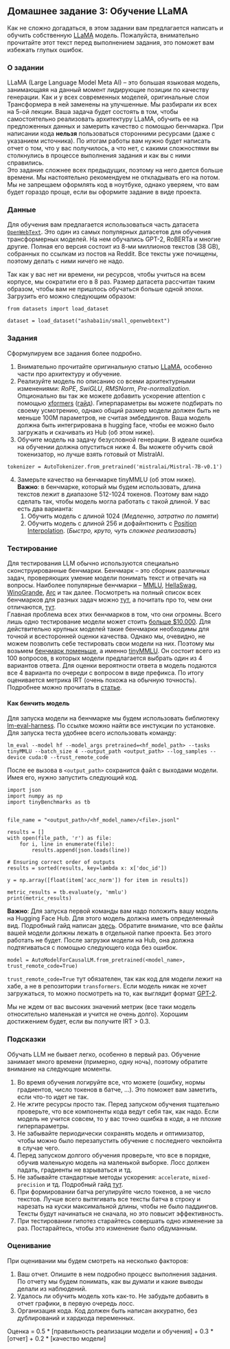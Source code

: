 ## Домашнее задание 3: Обучение LLaMA

Как не сложно догадаться, в этом задании вам предлагается написать и обучить собственную [LLaMA](https://arxiv.org/abs/2302.13971) модель. Пожалуйста, внимательно прочитайте этот текст перед выполнением задания, это поможет вам избежать глупых ошибок.

### О задании

LLaMA (Large Language Model Meta AI) – это большая языковая модель, занимающаяя на данный момент лидирующие позиции по качеству генерации. Как и у всех современных моделей, оригинальные слои Трансформера в ней заменены на улучшенные. Мы разбирали их всех на 5-ой лекции. Ваша задача будет состоять в том, чтобы самостоятельно реализовать архитектуру LLaMA, обучить ее на предложенных данных и замерить качество с помощью бенчмарка. При написании кода __нельзя__ пользоваться сторонними ресурсами (даже с указанием источника). По итогам работы вам нужно будет написать отчет о том, что у вас получилось, а что нет, с какими сложностями вы столкнулись в процессе выполнения задания и как вы с ними справились.   
Это задание сложнее всех предыдущих, поэтому на него дается больше времени. Мы настоятельно рекомендуем не откладывать его на потом. Мы не запрещаем оформлять код в ноутбуке, однако уверяем, что вам будет гораздо проще, если вы оформите задание в виде проекта.


### Данные

Для обучения вам предлагается использоваться часть датасета [`OpenWebText`](https://skylion007.github.io/OpenWebTextCorpus/). Это один из самых популярных датасетов для обучения трансформерных моделей. На нем обучались GPT-2, RoBERTa и многие другие. Полная его версия состоит из 8-ми миллионов текстов (38 GB), собранных по ссылкам из постов на Reddit. Все тексты уже почищены, поэтому делать с ними ничего не надо.

Так как у вас нет ни времени, ни ресурсов, чтобы учиться на всем корпусе, мы сократили его в 8 раз. Размер датасета рассчитан таким образом, чтобы вам не пришлось обучаться больше одной эпохи. Загрузить его можно следующим образом:

```
from datasets import load_dataset

dataset = load_dataset("ashaba1in/small_openwebtext")
```


### Задания

Сформулируем все задания более подробно.

1. Внимательно прочитайте оригинальную статью [LLaMA](https://arxiv.org/abs/2302.13971), особенно части про архитектуру и обучение.
1. Реализуйте модель по описанию со всеми архитектурными изменениями: _RoPE_, _SwiGLU_, _RMSNorm_, _Pre-normalization_. Опционально вы так же можете добавить ускорение attention c помощью [xformers](https://github.com/facebookresearch/xformers) ([гайд](https://huggingface.co/docs/diffusers/optimization/memory#memory-efficient-attention)). Гиперпараметры вы можете подбирать по своему усмотрению, однако общий размер модели должен быть не меньше 100М параметров, не считая эмбеддингов. Ваша модель должна быть интегрирована в hugging face, чтобы ее можно было загружать и скачивать из Hub (об этом ниже).   
1. Обучите модель на задачу безусловной генерации. В идеале ошибка на обучении должна опуститься ниже 4. Вы можете обучить свой токенизатор, но лучше взять готовый от MistralAI.   
```
tokenizer = AutoTokenizer.from_pretrained('mistralai/Mistral-7B-v0.1')
```
4. Замерьте качество на бенчмарке tinyMMLU (об этом ниже).   
__Важно__: в бенчмарке, который мы будем использовать, длина текстов лежит в диапазоне 512-1024 токенов. Поэтому вам надо сделать так, чтобы модель могла работать с такой длиной. У вас есть два варианта:
	1. Обучить модель с длиной 1024 (_Медленно, затратно по памяти_)
	1. Обучить модель с длиной 256 и дофайнтюнить с [Position Interpolation](https://arxiv.org/abs/2306.15595). (_Быстро, круто, чуть сложнее реализовать_)


### Тестирование

Для тестирования LLM обычно используются специально сконструированные бенчмарки. Бенчмарк – это сборник различных задач, проверяющих умение модели понимать текст и отвечать на вопросы. Наиболее популярные бенчмарки – [MMLU](https://arxiv.org/abs/2009.03300), [HellaSwag](https://arxiv.org/abs/1905.07830), [WinoGrande](https://winogrande.allenai.org/), [Arc](https://arxiv.org/abs/1803.05457v1) и так далее. Посмотреть на полный список всех бенчмарков для разных задач можно [тут](https://huggingface.co/collections/open-llm-leaderboard/the-big-benchmarks-collection-64faca6335a7fc7d4ffe974a), а почитать про то, чем они отличаются, [тут](https://medium.com/alan/benchmarking-large-language-models-1e1ab5b809ac).   
Главная проблема всех этих бенчмарков в том, что они огромны. Всего лишь одно тестирование модели может стоить [больше $10.000](https://arxiv.org/abs/2211.09110). Для действительно крупных моделей такие бенчмарки необходимы для точной и всесторонней оценки качества. Однако мы, очевидно, не можем позволить себе тестировать свои модели на них. Поэтому мы возьмем [бенчмарк поменьше](https://research.ibm.com/blog/efficient-llm-benchmarking), а именно [tinyMMLU](https://huggingface.co/datasets/tinyBenchmarks/tinyMMLU). Он состоит всего из 100 вопросов, в которых модели предлагается выбрать один из 4 вариантов ответа. Для оценки вероятности ответа в модель подаются все 4 варианта по очереди с вопросом в виде префикса. По итогу оценивается метрика IRT (очень похожа на обычную точность). Подробнее можно прочитать в [статье](https://arxiv.org/abs/2402.14992).

#### Как бенчить модель

Для запуска модели на бенчмарке мы будем использовать библиотеку [lm-eval-harness](https://github.com/EleutherAI/lm-evaluation-harness/tree/main). По ссылке можно найти все инстукции по установке. Для запуска теста удобнее всего использовать команду:
```
lm_eval --model hf --model_args pretrained=<hf_model_path> --tasks tinyMMLU --batch_size 4 --output_path <output_path> --log_samples --device cuda:0 --trust_remote_code
```
После ее вызова в `<output_path>` сохранится файл с выходами модели. Имея его, нужно запустить следующий код.

```
import json
import numpy as np
import tinyBenchmarks as tb


file_name = "<output_path>/<hf_model_name>/<file>.jsonl"

results = []
with open(file_path, 'r') as file:
    for i, line in enumerate(file):
        results.append(json.loads(line))

# Ensuring correct order of outputs  
results = sorted(results, key=lambda x: x['doc_id'])

y = np.array([float(item['acc_norm']) for item in results])

metric_results = tb.evaluate(y, 'mmlu')
print(metric_results)
```

__Важно__: Для запуска первой команды вам надо положить вашу модель на Hugging Face Hub. Для этого модель должна иметь определенный вид. Подробный гайд написан [здесь](https://huggingface.co/docs/transformers/custom_models). Обратите внимание, что все файлы вашей модели должны лежать в отдельной папке проекта. Без этого работать не будет. После загрузки модели на Hub, она должна подтягиваться с помощью следующего кода без ошибок.
```
model = AutoModelForCausalLM.from_pretrained(<model_name>, trust_remote_code=True)
```
`trust_remote_code=True` тут обязателен, так как код для модели лежит на хабе, а не в репозитории `transformers`. Если модель никак не хочет загружаться, то можно посмотреть на то, как выглядит формат [GPT-2](https://github.com/huggingface/transformers/blob/main/src/transformers/models/gpt2/modeling_gpt2.py).

Мы не ждем от вас высоких значений метрик (все таки модель относительно маленькая и учится не очень долго). Хорошим достижением будет, если вы получите IRT > 0.3.


### Подсказки

Обучать LLM не бывает легко, особенно в первый раз. Обучение занимает много времени (примерно, одну ночь), поэтому обратите внимание на следующие моменты.

1. Во время обучения логируйте все, что можете (ошибку, нормы градиентов, число токенов в батче, ...). Это поможет вам заметить, если что-то идет не так.
1. Не жгите ресурсы просто так. Перед запуском обучения тщательно проверьте, что все компоненты кода ведут себя так, как надо. Если модель не учится совсем, то у вас точно ошибка в коде, а не плохие гиперпараметры.
1. Не забывайте периодически сохранять модель и оптимизатор, чтобы можно было перезапустить обучение с последнего чекпойнта в случае чего.
1. Перед запуском долгого обучения проверьте, что все в порядке, обучив маленькую модель на маленькой выборке. Лосс должен падать, градиенты не взрываться и тд.
1. Не забывайте стандартные методы ускорения: `accelerate`, `mixed-precision` и тд. Подробный гайд [тут](https://huggingface.co/docs/transformers/perf_train_gpu_one).
1. При формировании батча регулируйте число токенов, а не число текстов. Лучше всего вытягивать все тексты батча в строку и нарезать на куски максимальной длины, чтобы не было паддингов. Тексты будут начинаться не сначала, но это повысит эффективность.
1. При тестировании гипотез старайтесь совершать одно изменение за раз. Постарайтесь, чтобы это изменение было обдуманным.


### Оценивание

При оценивании мы будем смотреть на несколько факторов:
1. Ваш отчет. Опишите в нем подробно процесс выполнения задания. По отчету мы будем понимать, как вы думали и какие выводы делали из наблюдений.
1. Удалось ли обучить модель хоть как-то. Не забудьте добавить в отчет графики, в первую очередь лосс.
1. Организация кода. Код должен быть написан аккуратно, без дублирований и хардкода переменных.

Оценка = 0.5 * [правильность реализации модели и обучения] + 0.3 * [отчет] + 0.2 * [качество модели]
